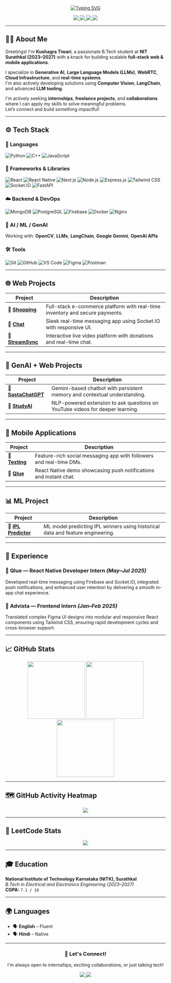 <div align="center">

  <a href="https://github.com/Kushagra1122" target="_blank">
    <img src="https://readme-typing-svg.herokuapp.com?font=Fira+Code&weight=500&size=24&pause=1000&center=true&vCenter=true&width=750&lines=Hi+%F0%9F%91%8B%2C+I'm+Kushagra+Tiwari!;Building+Scalable+Web+%26+Mobile+Apps+with+AI%2FML;Open+to+Internships%2C+Freelance+Gigs%2C+and+Collabs!" alt="Typing SVG" />
  </a>

  <br/>

  <p align="center">
    <a href="https://www.linkedin.com/in/kushagra-tiwari-aa2354283/">
      <img src="https://img.shields.io/badge/LinkedIn-0A66C2?style=for-the-badge&logo=linkedin&logoColor=white" />
    </a>
    <a href="https://kushagraportfolio12.netlify.app/">
      <img src="https://img.shields.io/badge/Portfolio-000000?style=for-the-badge&logo=firefox-browser&logoColor=white" />
    </a>
    <a href="mailto:kushagratiwari.231ee128@nitk.edu.in">
      <img src="https://img.shields.io/badge/Gmail-EA4335?style=for-the-badge&logo=gmail&logoColor=white" />
    </a>
    <a href="https://leetcode.com/Kushagra124/">
      <img src="https://img.shields.io/badge/LeetCode-F89F1B?style=for-the-badge&logo=leetcode&logoColor=white" />
    </a>
  </p>

</div>

---

## 👨‍💻 About Me

Greetings! I'm **Kushagra Tiwari**, a passionate B.Tech student at **NIT Surathkal (2023–2027)** with a knack for building scalable **full-stack web & mobile applications**.

I specialize in **Generative AI**, **Large Language Models (LLMs)**, **WebRTC**, **Cloud Infrastructure**, and **real-time systems**.  
I'm also actively developing solutions using **Computer Vision**, **LangChain**, and advanced **LLM tooling**.

I'm actively seeking **internships**, **freelance projects**, and **collaborations** where I can apply my skills to solve meaningful problems.  
Let’s connect and build something impactful!

---

## ⚙️ Tech Stack

### 🧠 Languages
![Python](https://img.shields.io/badge/Python-3670A0?style=for-the-badge&logo=python&logoColor=white)
![C++](https://img.shields.io/badge/C++-00599C?style=for-the-badge&logo=c%2B%2B&logoColor=white)
![JavaScript](https://img.shields.io/badge/JavaScript-F7DF1E?style=for-the-badge&logo=javascript&logoColor=black)

### 🧩 Frameworks & Libraries
![React](https://img.shields.io/badge/React-20232A?style=for-the-badge&logo=react&logoColor=61DAFB)
![React Native](https://img.shields.io/badge/React_Native-20232A?style=for-the-badge&logo=react&logoColor=61DAFB)
![Next.js](https://img.shields.io/badge/Next.js-black?style=for-the-badge&logo=next.js&logoColor=white)
![Node.js](https://img.shields.io/badge/Node.js-339933?style=for-the-badge&logo=node-dot-js&logoColor=white)
![Express.js](https://img.shields.io/badge/Express.js-404D59?style=for-the-badge)
![Tailwind CSS](https://img.shields.io/badge/Tailwind_CSS-38B2AC?style=for-the-badge&logo=tailwind-css&logoColor=white)
![Socket.IO](https://img.shields.io/badge/Socket.IO-black?style=for-the-badge&logo=socket.io&logoColor=white)
![FastAPI](https://img.shields.io/badge/FastAPI-009688?style=for-the-badge&logo=fastapi&logoColor=white)

### ☁️ Backend & DevOps
![MongoDB](https://img.shields.io/badge/MongoDB-4EA94B?style=for-the-badge&logo=mongodb&logoColor=white)
![PostgreSQL](https://img.shields.io/badge/PostgreSQL-316192?style=for-the-badge&logo=postgresql&logoColor=white)
![Firebase](https://img.shields.io/badge/Firebase-FFCA28?style=for-the-badge&logo=firebase&logoColor=black)
![Docker](https://img.shields.io/badge/Docker-2496ED?style=for-the-badge&logo=docker&logoColor=white)
![Nginx](https://img.shields.io/badge/Nginx-009639?style=for-the-badge&logo=nginx&logoColor=white)

### 🤖 AI / ML / GenAI  
Working with: **OpenCV**, **LLMs**, **LangChain**, **Google Gemini**, **OpenAI APIs**

### 🛠️ Tools
![Git](https://img.shields.io/badge/Git-F05032?style=for-the-badge&logo=git&logoColor=white)
![GitHub](https://img.shields.io/badge/GitHub-181717?style=for-the-badge&logo=github&logoColor=white)
![VS Code](https://img.shields.io/badge/VS_Code-007ACC?style=for-the-badge&logo=visual-studio-code&logoColor=white)
![Figma](https://img.shields.io/badge/Figma-F24E1E?style=for-the-badge&logo=figma&logoColor=white)
![Postman](https://img.shields.io/badge/Postman-FF6C37?style=for-the-badge&logo=postman&logoColor=white)

---

## 🌐 Web Projects

| Project | Description |
|--------|-------------|
| 🔗 [**Shopping**](https://github.com/Kushagra1122/Shopping) | Full-stack e-commerce platform with real-time inventory and secure payments. |
| 🔗 [**Chat**](https://github.com/Kushagra1122/Chat) | Sleek real-time messaging app using Socket.IO with responsive UI. |
| 🔗 [**StreamSync**](https://github.com/Kushagra1122/StreamSync) | Interactive live video platform with donations and real-time chat. |

---

## 🤖 GenAI + Web Projects

| Project | Description |
|--------|-------------|
| 🔗 [**SastaChatGPT**](https://github.com/Kushagra1122/SastaChatGPT) | Gemini-based chatbot with persistent memory and contextual understanding. |
| 🔗 [**StudyAI**](https://github.com/Kushagra1122/StudyAI) | NLP-powered extension to ask questions on YouTube videos for deeper learning. |

---

## 📱 Mobile Applications

| Project | Description |
|--------|-------------|
| 🔗 [**Texting**](https://github.com/Kushagra1122/Texting) | Feature-rich social messaging app with followers and real-time DMs. |
| 🔗 [**Qlue**](https://github.com/Kushagra1122/Qlue-Demo) | React Native demo showcasing push notifications and instant chat. |

---

## 📊 ML Project

| Project | Description |
|--------|-------------|
| 🔗 [**IPL Predictor**](https://github.com/Kushagra1122/Ipl) | ML model predicting IPL winners using historical data and feature engineering. |

---

## 💼 Experience

### 🔹 **Qlue** — React Native Developer Intern *(May–Jul 2025)*  
Developed real-time messaging using Firebase and Socket.IO, integrated push notifications, and enhanced user retention by delivering a smooth in-app chat experience.

### 🔹 **Advista** — Frontend Intern *(Jan–Feb 2025)*  
Translated complex Figma UI designs into modular and responsive React components using Tailwind CSS, ensuring rapid development cycles and cross-browser support.

---

## 📈 GitHub Stats

<div align="center">
  <img src="https://github-readme-stats.vercel.app/api?username=Kushagra1122&show_icons=true&theme=radical&hide_border=true" height="180" />
  <img src="https://github-readme-stats.vercel.app/api/top-langs/?username=Kushagra1122&layout=compact&theme=radical&hide_border=true" height="180" />
  <br/>
  <img src="https://github-readme-streak-stats.herokuapp.com/?user=Kushagra1122&theme=radical&hide_border=true" height="180" />
</div>

---

## 🗺️ GitHub Activity Heatmap

<p align="center">
  <img src="https://github-readme-activity-graph.vercel.app/graph?username=Kushagra1122&theme=react-dark&area=true&hide_border=true" />
</p>

---

## 🧠 LeetCode Stats

<p align="center">
  <a href="https://leetcode.com/Kushagra124/">
    <img src="https://leetcard.jacoblin.cool/Kushagra124?ext=contest" />
  </a>
</p>

---

## 🎓 Education

**National Institute of Technology Karnataka (NITK), Surathkal**  
_B.Tech in Electrical and Electronics Engineering (2023–2027)_  
**CGPA:** `7.1 / 10`

---

## 🌍 Languages

- 🗣️ **English** – Fluent  
- 🗣️ **Hindi** – Native

---

<div align="center">
  <h3>🚀 Let's Connect!</h3>
  <p>I'm always open to internships, exciting collaborations, or just talking tech!</p>
  <a href="https://github.com/Kushagra1122">
    <img src="https://img.shields.io/badge/Follow%20me%20on%20GitHub-000000?style=for-the-badge&logo=github&logoColor=white" />
  </a>
  <a href="https://www.linkedin.com/in/kushagra-tiwari-aa2354283/">
    <img src="https://img.shields.io/badge/Connect%20on%20LinkedIn-0A66C2?style=for-the-badge&logo=linkedin&logoColor=white" />
  </a>
</div>
